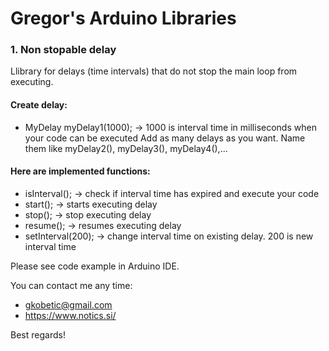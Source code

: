 # Gregor's Arduino Libraries

### 1. Non stopable delay
Llibrary for delays (time intervals) that do not stop the main loop from executing.

#### Create delay:
- MyDelay myDelay1(1000); -> 1000 is interval time in milliseconds when your code can be executed
Add as many delays as you want. Name them like myDelay2(), myDelay3(), myDelay4(),...

#### Here are implemented functions:
- isInterval(); -> check if interval time has expired and execute your code
- start(); -> starts executing delay
- stop(); -> stop executing delay
- resume(); -> resumes executing delay
- setInterval(200); -> change interval time on existing delay. 200 is new interval time

Please see code example in Arduino IDE.

You can contact me any time:
- gkobetic@gmail.com
- https://www.notics.si/

Best regards!